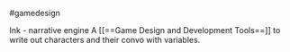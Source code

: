  #gamedesign 

Ink - narrative engine
A [[==Game Design and Development Tools==]] to write out characters and their convo with variables.

